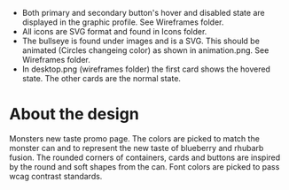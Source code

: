 * Both primary and secondary button's hover and disabled state are displayed in the graphic profile. See Wireframes folder.
* All icons are SVG format and found in Icons folder. 
* The bullseye is found under images and is a SVG. This should be animated (Circles changeing color) as shown in animation.png. See Wireframes folder. 
* In desktop.png (wireframes folder) the first card shows the hovered state. The other cards are the normal state. 

# About the design
Monsters new taste promo page. The colors are picked to match the monster can and to represent the new taste of blueberry and rhubarb fusion. The rounded corners of containers, cards and buttons are inspired by the round and soft shapes from the can. Font colors are picked to pass wcag contrast standards. 